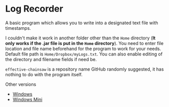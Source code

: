 # Log Recorder
A basic program which allows you to write into a designated text file with timestamps.

I couldn't make it work in another folder other than the `Home` directory (**It only works if the .jar file is put in the `Home` directory**). You need to enter file location and file name beforehand for the program to work for your needs. Default file path is `Home/Dropbox/myLogs.txt`. You can also enable editing of the directory and filename fields if need be.

`effective-chainsaw` is a repository name GitHub randomly suggested, it has nothing to do with the program itself.

Other versions
- [Windows](https://github.com/kittenparry/effective-chainsaw/tree/master)
- [Windows Mini](https://github.com/kittenparry/effective-chainsaw/tree/minimal-windows-test)
